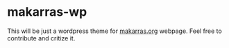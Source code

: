 # makarras-wp

This will be just a wordpress theme for [makarras.org](http:/www.makarras.org) webpage. Feel free to contribute and critize it.
